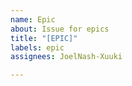 ```yaml
---
name: Epic
about: Issue for epics
title: "[EPIC]"
labels: epic
assignees: JoelNash-Xuuki

---
```



